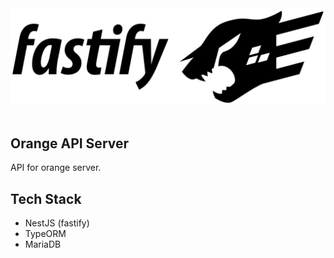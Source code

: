<div align="center"> <a href="https://fastify.dev/">
    <img
      src="https://github.com/fastify/graphics/raw/HEAD/fastify-landscape-outlined.svg"
      width="650"
      height="auto"
    />
  </a>
</div>

<br />

## Orange API Server

API for orange server.

## Tech Stack

- NestJS (fastify)
- TypeORM
- MariaDB